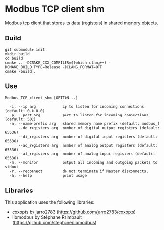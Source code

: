 # Modbus TCP client shm

Modbus tcp client that stores its data (registers) in shared memory objects.

## Build
```
git submodule init
mkdir build
cd build
cmake .. -DCMAKE_CXX_COMPILER=$(which clang++) -DCMAKE_BUILD_TYPE=Release -DCLANG_FORMAT=OFF
cmake -build . 
```

## Use
```
Modbus_TCP_client_shm [OPTION...]

  -i, --ip arg            ip to listen for incoming connections (default: 0.0.0.0)
  -p, --port arg          port to listen for incoming connections (default: 502)
  -n, --name-prefix arg   shared memory name prefix (default: modbus_)
      --do_registers arg  number of digital output registers (default: 65536)
      --di_registers arg  number of digital input registers (default: 65536)
      --ao_registers arg  number of analog output registers (default: 65536)
      --ai_registers arg  number of analog input registers (default: 65536)
  -m, --monitor           output all incoming and outgoing packets to stdout
  -r, --reconnect         do not terminate if Master disconnects.
  -h, --help              print usage
```

## Libraries
This application uses the following libraries:
- cxxopts by jarro2783 (https://github.com/jarro2783/cxxopts)
- libmodbus by Stéphane Raimbault (https://github.com/stephane/libmodbus)
